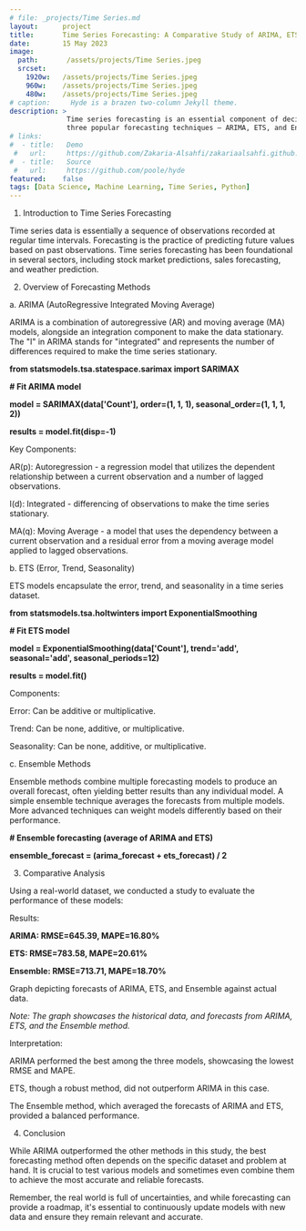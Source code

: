 ```yaml
---
# file: _projects/Time Series.md
layout:      project
title:       Time Series Forecasting: A Comparative Study of ARIMA, ETS, and Ensemble Methods
date:        15 May 2023
image:
  path:       /assets/projects/Time Series.jpeg
  srcset:
    1920w:   /assets/projects/Time Series.jpeg
    960w:    /assets/projects/Time Series.jpeg
    480w:    /assets/projects/Time Series.jpeg
# caption:     Hyde is a brazen two-column Jekyll theme.
description: >
              Time series forecasting is an essential component of decision-making processes in various domains, ranging from finance and economics to healthcare and energy. In this article, we'll delve into 
              three popular forecasting techniques – ARIMA, ETS, and Ensemble methods – and evaluate their performance on a real-world dataset.
# links:
#  - title:   Demo
 #   url:     https://github.com/Zakaria-Alsahfi/zakariaalsahfi.github.io/blob/0961f50cde2b2a1350269f4194206c795398dffc/_posts/2019-05-15-womenclothing.md
#  - title:   Source
 #   url:     https://github.com/poole/hyde
featured:    false
tags: [Data Science, Machine Learning, Time Series, Python]
---
```



1. Introduction to Time Series Forecasting

Time series data is essentially a sequence of observations recorded at regular time intervals. Forecasting is the practice of predicting future values based on past observations. Time series forecasting has been foundational in several sectors, including stock market predictions, sales forecasting, and weather prediction.

2. Overview of Forecasting Methods

a. ARIMA (AutoRegressive Integrated Moving Average)

ARIMA is a combination of autoregressive (AR) and moving average (MA) models, alongside an integration component to make the data stationary. The "I" in ARIMA stands for "integrated" and represents the number of differences required to make the time series stationary.

**from statsmodels.tsa.statespace.sarimax import SARIMAX**

**# Fit ARIMA model**

**model = SARIMAX(data['Count'], order=(1, 1, 1), seasonal\_order=(1, 1, 1, 2))**

**results = model.fit(disp=-1)**

Key Components:

AR(p): Autoregression - a regression model that utilizes the dependent relationship between a current observation and a number of lagged observations.

I(d): Integrated - differencing of observations to make the time series stationary.

MA(q): Moving Average - a model that uses the dependency between a current observation and a residual error from a moving average model applied to lagged observations.

b. ETS (Error, Trend, Seasonality)

ETS models encapsulate the error, trend, and seasonality in a time series dataset.

**from statsmodels.tsa.holtwinters import ExponentialSmoothing**

**# Fit ETS model**

**model = ExponentialSmoothing(data['Count'], trend='add', seasonal='add', seasonal\_periods=12)**

**results = model.fit()**

Components:

Error: Can be additive or multiplicative.

Trend: Can be none, additive, or multiplicative.

Seasonality: Can be none, additive, or multiplicative.

c. Ensemble Methods

Ensemble methods combine multiple forecasting models to produce an overall forecast, often yielding better results than any individual model. A simple ensemble technique averages the forecasts from multiple models. More advanced techniques can weight models differently based on their performance.

**# Ensemble forecasting (average of ARIMA and ETS)**

**ensemble\_forecast = (arima\_forecast + ets\_forecast) / 2**

3. Comparative Analysis

Using a real-world dataset, we conducted a study to evaluate the performance of these models:

Results:

**ARIMA: RMSE=645.39, MAPE=16.80%**

**ETS: RMSE=783.58, MAPE=20.61%**

**Ensemble: RMSE=713.71, MAPE=18.70%**

Graph depicting forecasts of ARIMA, ETS, and Ensemble against actual data.

*Note: The graph showcases the historical data, and forecasts from ARIMA, ETS, and the Ensemble method.*

Interpretation:

ARIMA performed the best among the three models, showcasing the lowest RMSE and MAPE.

ETS, though a robust method, did not outperform ARIMA in this case.

The Ensemble method, which averaged the forecasts of ARIMA and ETS, provided a balanced performance.

4. Conclusion

While ARIMA outperformed the other methods in this study, the best forecasting method often depends on the specific dataset and problem at hand. It is crucial to test various models and sometimes even combine them to achieve the most accurate and reliable forecasts.

Remember, the real world is full of uncertainties, and while forecasting can provide a roadmap, it's essential to continuously update models with new data and ensure they remain relevant and accurate.
